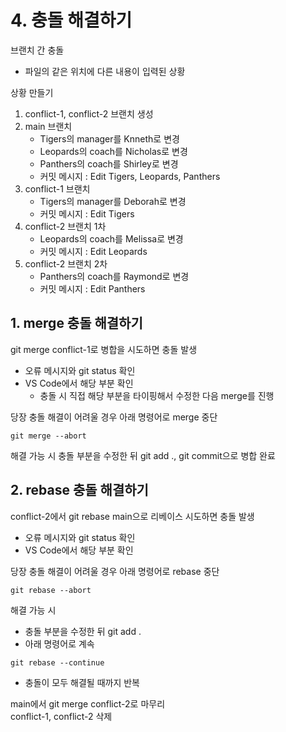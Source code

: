 # 4. 충돌 해결하기
브랜치 간 충돌  
- 파일의 같은 위치에 다른 내용이 입력된 상황

상황 만들기  
1. conflict-1, conflict-2 브랜치 생성
2. main 브랜치
   - Tigers의 manager를 Knneth로 변경
   - Leopards의 coach를 Nicholas로 변경
   - Panthers의 coach를 Shirley로 변경
   - 커밋 메시지 : Edit Tigers, Leopards, Panthers
3. conflict-1 브랜치
   - Tigers의 manager를 Deborah로 변경
   - 커밋 메시지 : Edit Tigers
4. conflict-2 브랜치 1차
   - Leopards의 coach를 Melissa로 변경
   - 커밋 메시지 : Edit Leopards
5. conflict-2 브랜치 2차
   - Panthers의 coach를 Raymond로 변경
   - 커밋 메시지 : Edit Panthers


## 1. merge 충돌 해결하기
git merge conflict-1로 병합을 시도하면 충돌 발생
- 오류 메시지와 git status 확인
- VS Code에서 해당 부분 확인  
  - 충돌 시 직접 해당 부분을 타이핑해서 수정한 다음 merge를 진행  

당장 충돌 해결이 어려울 경우 아래 명령어로 merge 중단
```
git merge --abort
```
해결 가능 시 충돌 부분을 수정한 뒤 git add ., git commit으로 병합 완료

## 2. rebase 충돌 해결하기
conflict-2에서 git rebase main으로 리베이스 시도하면 충돌 발생
- 오류 메시지와 git status 확인
- VS Code에서 해당 부분 확인

당장 충돌 해결이 어려울 경우 아래 명령어로 rebase 중단
```
git rebase --abort
```

해결 가능 시  
- 충돌 부분을 수정한 뒤 git add .
- 아래 명령어로 계속
```
git rebase --continue
```
- 충돌이 모두 해결될 때까지 반복

main에서 git merge conflict-2로 마무리  
conflict-1, conflict-2 삭제